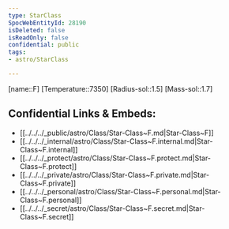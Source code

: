 ```yaml
---
type: StarClass
SpocWebEntityId: 28190
isDeleted: false
isReadOnly: false
confidential: public
tags:
- astro/StarClass

---
```

[name::F]
[Temperature::7350]
[Radius-sol::1.5]
[Mass-sol::1.7]




## Confidential Links & Embeds: 
- [[../../../_public/astro/Class/Star-Class~F.md|Star-Class~F]] 
- [[../../../_internal/astro/Class/Star-Class~F.internal.md|Star-Class~F.internal]] 
- [[../../../_protect/astro/Class/Star-Class~F.protect.md|Star-Class~F.protect]] 
- [[../../../_private/astro/Class/Star-Class~F.private.md|Star-Class~F.private]] 
- [[../../../_personal/astro/Class/Star-Class~F.personal.md|Star-Class~F.personal]] 
- [[../../../_secret/astro/Class/Star-Class~F.secret.md|Star-Class~F.secret]]

